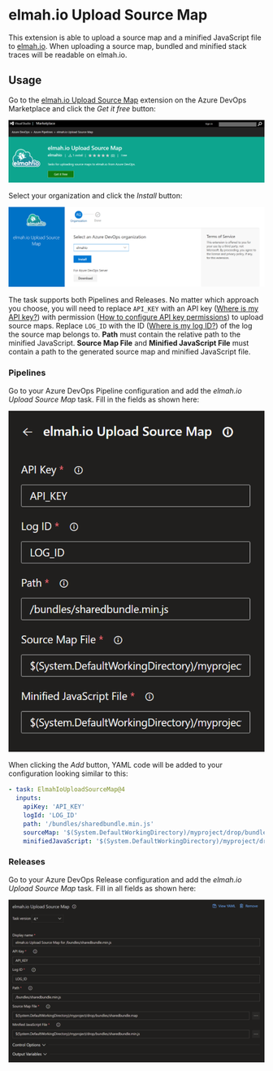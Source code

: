 # elmah.io Upload Source Map

This extension is able to upload a source map and a minified JavaScript file to [elmah.io](https://elmah.io). When uploading a source map, bundled and minified stack traces will be readable on elmah.io.

## Usage

Go to the [elmah.io Upload Source Map](https://marketplace.visualstudio.com/items?itemName=elmahio.elmah-io-upload-source-map) extension on the Azure DevOps Marketplace and click the _Get it free_ button:

![Install the extension](images/marketplace_get_it_free.png)

Select your organization and click the *Install* button:

![Select organization](images/marketplace_select_organization.png)

The task supports both Pipelines and Releases. No matter which approach you choose, you will need to replace `API_KEY` with an API key ([Where is my API key?](https://docs.elmah.io/where-is-my-api-key/)) with permission ([How to configure API key permissions](https://docs.elmah.io/how-to-configure-api-key-permissions/)) to upload source maps. Replace `LOG_ID` with the ID ([Where is my log ID?](https://docs.elmah.io/where-is-my-log-id/)) of the log the source map belongs to. **Path** must contain the relative path to the minified JavaScript. **Source Map File** and **Minified JavaScript File** must contain a path to the generated source map and minified JavaScript file.

### Pipelines

Go to your Azure DevOps Pipeline configuration and add the *elmah.io Upload Source Map* task. Fill in the fields as shown here:

![Add the task](images/pipeline_task.png)

When clicking the *Add* button, YAML code will be added to your configuration looking similar to this:

```yaml
- task: ElmahIoUploadSourceMap@4
  inputs:
    apiKey: 'API_KEY'
    logId: 'LOG_ID'
    path: '/bundles/sharedbundle.min.js'
    sourceMap: '$(System.DefaultWorkingDirectory)/myproject/drop/bundles/sharedbundle.map'
    minifiedJavaScript: '$(System.DefaultWorkingDirectory)/myproject/drop/bundles/sharedbundle.min.js'
```

### Releases

Go to your Azure DevOps Release configuration and add the *elmah.io Upload Source Map* task. Fill in all fields as shown here:

![Add the task](images/release_pipeline_task.png)